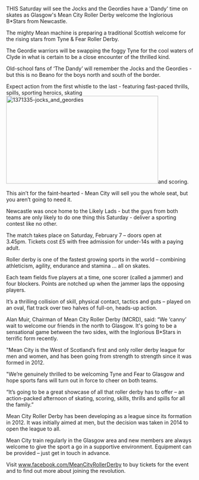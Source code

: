<html><body><p>THIS Saturday will see the Jocks and the Geordies have a 'Dandy' time on skates as Glasgow's Mean City Roller Derby welcome the Inglorious B*Stars from Newcastle.

The mighty Mean machine is preparing a traditional Scottish welcome for the rising stars from Tyne &amp; Fear Roller Derby.

The Geordie warriors will be swapping the foggy Tyne for the cool waters of Clyde in what is certain to be a close encounter of the thrilled kind.

Old-school fans of ‘The Dandy’ will remember the Jocks and the Geordies - but this is no Beano for the boys north and south of the border.
</p><p style="text-align:left;">Expect action from the first whistle to the last - featuring fast-paced thrills, spills, sporting heroics, skating <a href="/2015/02/1371335-jocks_and_geordies.jpg"><img class="  wp-image-4568 alignright" src="https://scottishrollerderbyblog.com/2015/02/1371335-jocks_and_geordies.jpg?w=300" alt="1371335-jocks_and_geordies" width="409" height="236"></a>and scoring.</p>
This ain’t for the faint-hearted - Mean City will sell you the whole seat, but you aren’t going to need it.

Newcastle was once home to the Likely Lads - but the guys from both teams are only likely to do one thing this Saturday - deliver a sporting contest like no other.

The match takes place on Saturday, February 7 – doors open at 3.45pm. Tickets cost £5 with free admission for under-14s with a paying adult.

Roller derby is one of the fastest growing sports in the world – combining athleticism, agility, endurance and stamina … all on skates.

Each team fields five players at a time, one scorer (called a jammer) and four blockers. Points are notched up when the jammer laps the opposing players.

It’s a thrilling collision of skill, physical contact, tactics and guts – played on an oval, flat track over two halves of full-on, heads-up action.

Alan Muir, Chairman of Mean City Roller Derby (MCRD), said: “We ‘canny’ wait to welcome our friends in the north to Glasgow. It's going to be a sensational game between the two sides, with the Inglorious B*Stars in terrific form recently.

"Mean City is the West of Scotland’s first and only roller derby league for men and women, and has been going from strength to strength since it was formed in 2012.

"We’re genuinely thrilled to be welcoming Tyne and Fear to Glasgow and hope sports fans will turn out in force to cheer on both teams.

“It’s going to be a great showcase of all that roller derby has to offer – an action-packed afternoon of skating, scoring, skills, thrills and spills for all the family.”

Mean City Roller Derby has been developing as a league since its formation in 2012. It was initially aimed at men, but the decision was taken in 2014 to open the league to all.

Mean City train regularly in the Glasgow area and new members are always welcome to give the sport a go in a supportive environment. Equipment can be provided – just get in touch in advance.

Visit <a href="http://www.facebook.com/MeanCityRollerDerby">www.facebook.com/MeanCityRollerDerby</a> to buy tickets for the event and to find out more about joining the revolution.</body></html>
